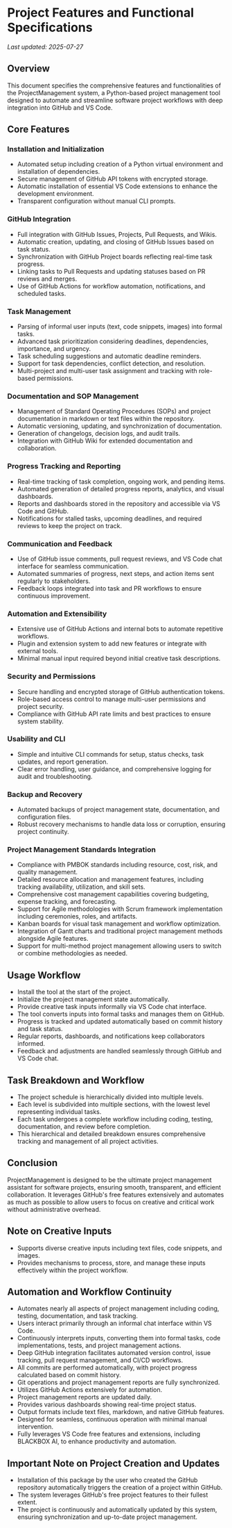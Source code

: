 # Project Features and Functional Specifications

*Last updated: 2025-07-27*

## Overview

This document specifies the comprehensive features and functionalities of the ProjectManagement system, a Python-based project management tool designed to automate and streamline software project workflows with deep integration into GitHub and VS Code.

## Core Features

### Installation and Initialization
- Automated setup including creation of a Python virtual environment and installation of dependencies.
- Secure management of GitHub API tokens with encrypted storage.
- Automatic installation of essential VS Code extensions to enhance the development environment.
- Transparent configuration without manual CLI prompts.

### GitHub Integration
- Full integration with GitHub Issues, Projects, Pull Requests, and Wikis.
- Automatic creation, updating, and closing of GitHub Issues based on task status.
- Synchronization with GitHub Project boards reflecting real-time task progress.
- Linking tasks to Pull Requests and updating statuses based on PR reviews and merges.
- Use of GitHub Actions for workflow automation, notifications, and scheduled tasks.

### Task Management
- Parsing of informal user inputs (text, code snippets, images) into formal tasks.
- Advanced task prioritization considering deadlines, dependencies, importance, and urgency.
- Task scheduling suggestions and automatic deadline reminders.
- Support for task dependencies, conflict detection, and resolution.
- Multi-project and multi-user task assignment and tracking with role-based permissions.

### Documentation and SOP Management
- Management of Standard Operating Procedures (SOPs) and project documentation in markdown or text files within the repository.
- Automatic versioning, updating, and synchronization of documentation.
- Generation of changelogs, decision logs, and audit trails.
- Integration with GitHub Wiki for extended documentation and collaboration.

### Progress Tracking and Reporting
- Real-time tracking of task completion, ongoing work, and pending items.
- Automated generation of detailed progress reports, analytics, and visual dashboards.
- Reports and dashboards stored in the repository and accessible via VS Code and GitHub.
- Notifications for stalled tasks, upcoming deadlines, and required reviews to keep the project on track.

### Communication and Feedback
- Use of GitHub issue comments, pull request reviews, and VS Code chat interface for seamless communication.
- Automated summaries of progress, next steps, and action items sent regularly to stakeholders.
- Feedback loops integrated into task and PR workflows to ensure continuous improvement.

### Automation and Extensibility
- Extensive use of GitHub Actions and internal bots to automate repetitive workflows.
- Plugin and extension system to add new features or integrate with external tools.
- Minimal manual input required beyond initial creative task descriptions.

### Security and Permissions
- Secure handling and encrypted storage of GitHub authentication tokens.
- Role-based access control to manage multi-user permissions and project security.
- Compliance with GitHub API rate limits and best practices to ensure system stability.

### Usability and CLI
- Simple and intuitive CLI commands for setup, status checks, task updates, and report generation.
- Clear error handling, user guidance, and comprehensive logging for audit and troubleshooting.

### Backup and Recovery
- Automated backups of project management state, documentation, and configuration files.
- Robust recovery mechanisms to handle data loss or corruption, ensuring project continuity.

### Project Management Standards Integration
- Compliance with PMBOK standards including resource, cost, risk, and quality management.
- Detailed resource allocation and management features, including tracking availability, utilization, and skill sets.
- Comprehensive cost management capabilities covering budgeting, expense tracking, and forecasting.
- Support for Agile methodologies with Scrum framework implementation including ceremonies, roles, and artifacts.
- Kanban boards for visual task management and workflow optimization.
- Integration of Gantt charts and traditional project management methods alongside Agile features.
- Support for multi-method project management allowing users to switch or combine methodologies as needed.

## Usage Workflow

- Install the tool at the start of the project.
- Initialize the project management state automatically.
- Provide creative task inputs informally via VS Code chat interface.
- The tool converts inputs into formal tasks and manages them on GitHub.
- Progress is tracked and updated automatically based on commit history and task status.
- Regular reports, dashboards, and notifications keep collaborators informed.
- Feedback and adjustments are handled seamlessly through GitHub and VS Code chat.

## Task Breakdown and Workflow

- The project schedule is hierarchically divided into multiple levels.
- Each level is subdivided into multiple sections, with the lowest level representing individual tasks.
- Each task undergoes a complete workflow including coding, testing, documentation, and review before completion.
- This hierarchical and detailed breakdown ensures comprehensive tracking and management of all project activities.

## Conclusion

ProjectManagement is designed to be the ultimate project management assistant for software projects, ensuring smooth, transparent, and efficient collaboration. It leverages GitHub's free features extensively and automates as much as possible to allow users to focus on creative and critical work without administrative overhead.

## Note on Creative Inputs

- Supports diverse creative inputs including text files, code snippets, and images.
- Provides mechanisms to process, store, and manage these inputs effectively within the project workflow.

## Automation and Workflow Continuity

- Automates nearly all aspects of project management including coding, testing, documentation, and task tracking.
- Users interact primarily through an informal chat interface within VS Code.
- Continuously interprets inputs, converting them into formal tasks, code implementations, tests, and project management actions.
- Deep GitHub integration facilitates automated version control, issue tracking, pull request management, and CI/CD workflows.
- All commits are performed automatically, with project progress calculated based on commit history.
- Git operations and project management reports are fully synchronized.
- Utilizes GitHub Actions extensively for automation.
- Project management reports are updated daily.
- Provides various dashboards showing real-time project status.
- Output formats include text files, markdown, and native GitHub features.
- Designed for seamless, continuous operation with minimal manual intervention.
- Fully leverages VS Code free features and extensions, including BLACKBOX AI, to enhance productivity and automation.

## Important Note on Project Creation and Updates

- Installation of this package by the user who created the GitHub repository automatically triggers the creation of a project within GitHub.
- The system leverages GitHub's free project features to their fullest extent.
- The project is continuously and automatically updated by this system, ensuring synchronization and up-to-date project management.
